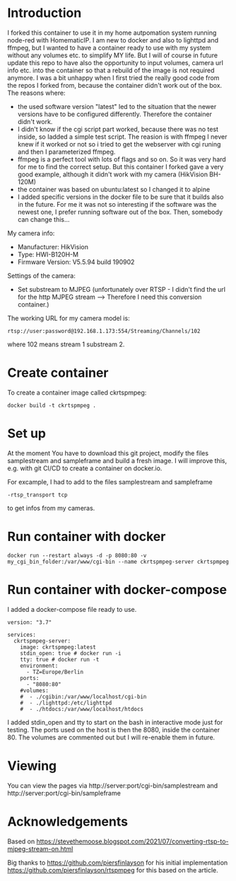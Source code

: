# Introduction

I forked this container to use it in my home autpomation system running node-red with HomematicIP. I am new to docker and also to lighttpd and ffmpeg, but I wanted to have a container ready to use with my system without any volumes etc. to simplify MY life. But I will of course in future update this repo to have also the opportunity to input volumes, camera url info etc. into the container so that a rebuild of the image is not required anymore.
I was a bit unhappy when I first tried the really good code from the repos I forked from, because the container didn't work out of the box. The reasons where:
* the used software version "latest" led to the situation that the newer versions have to be configured differently. Therefore the container didn't work.
* I didn't know if the cgi script part worked, because there was no test inside, so Iadded a simple test script. The reasion is with ffmpeg I never knew if it worked or not so i tried to get the webserver with cgi runing and then I parameterized ffmpeg.
* ffmpeg is a perfect tool with lots of flags and so on. So it was very hard for me to find the correct setup. But this container I forked gave a very good example, although it didn't work with my camera (HikVision BH-120M)
* the container was based on ubuntu:latest so I changed it to alpine
* I added specific versions in the docker file to be sure that it builds also in the future. For me it was not so interesting if the software was the newest one, I prefer running software out of the box. Then, somebody can change this...

My camera info:
* Manufacturer: HikVision
* Type: HWI-B120H-M
* Firmware Version: V5.5.94 build 190902

Settings of the camera:
* Set substream to MJPEG (unfortunately over RTSP - I didn't find the url for the http MJPEG stream --> Therefore I need this conversion container.)

The working URL for my camera model is: 
```
rtsp://user:password@192.168.1.173:554/Streaming/Channels/102
```
where 102 means stream 1 substream 2.

# Create container

To create a container image called ckrtspmpeg:

```
docker build -t ckrtspmpeg .
```

# Set up

At the moment You have to download this git project, modify the files samplestream and sampleframe and build a fresh image. I will improve this, e.g. with git CI/CD to create a container on docker.io.

For excample, I had to add to the files samplestream and sampleframe
```
-rtsp_transport tcp
```
to get infos from my cameras.

# Run container with docker

```
docker run --restart always -d -p 8080:80 -v my_cgi_bin_folder:/var/www/cgi-bin --name ckrtspmpeg-server ckrtspmpeg
```

# Run container with docker-compose

I added a docker-compose file ready to use.

```
version: "3.7"

services:
  ckrtspmpeg-server:
    image: ckrtspmpeg:latest
    stdin_open: true # docker run -i
    tty: true # docker run -t
    environment:
      - TZ=Europe/Berlin
    ports:
      - "8080:80"
    #volumes:
    #  - ./cgibin:/var/www/localhost/cgi-bin
    #  - ./lighttpd:/etc/lighttpd
    #  - ./htdocs:/var/www/localhost/htdocs
```
I added stdin_open and tty to start on the bash in interactive mode just for testing. The ports used on the host is then the 8080, inside the container 80. The volumes are commented out but I will re-enable them in future.

# Viewing

You can view the pages via http://server:port/cgi-bin/samplestream and http://server:port/cgi-bin/sampleframe

# Acknowledgements

Based on https://stevethemoose.blogspot.com/2021/07/converting-rtsp-to-mjpeg-stream-on.html

Big thanks to https://github.com/piersfinlayson for his initial implementation https://github.com/piersfinlayson/rtspmpeg for this based on the article.
